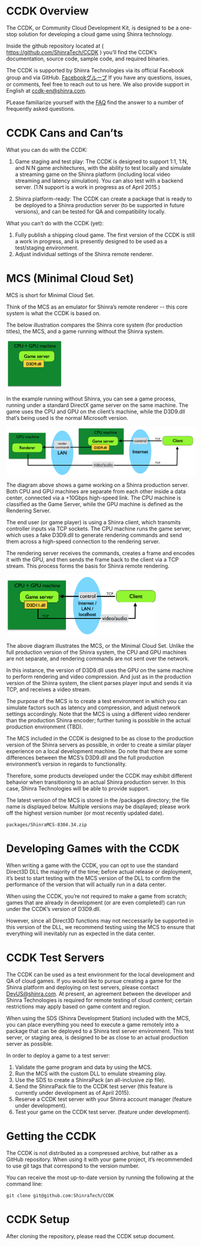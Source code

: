 # CCDK Overview
The CCDK, or Community Cloud Development Kit, is designed to be a one-stop solution for developing a cloud game using Shinra technology.

Inside the github repository located at ( <a href="https://github.com/ShinraTech/CCDK">https://github.com/ShinraTech/CCDK</a> ) you’ll find the CCDK’s documentation, source code, sample code, and required binaries.

The CCDK is supported by Shinra Technologies via its official Facebook group and via GitHub. <a href="https://www.facebook.com/pages/Shinra-Community-CDK/1613401802228319">Facebookグループ</a> If you have any questions, issues, or comments, feel free to reach out to us here. We also provide support in English at <a href="mailto:ccdk-en@shinra.com">ccdk-en@shinra.com.</a> 

PLease familiarize yourself with the [FAQ](FAQ.en.md) find the answer to a number of frequently asked questions.


CCDK Cans and Can’ts
====
What you can do with the CCDK:


1. Game staging and test play: The CCDK is designed to support 1:1, 1:N, and N:N game architectures, with the ability to test locally and simulate a streaming game on the Shinra platform (including local video streaming and latency simulation). You can also test with a backend server. (1:N support is a work in progress as of April 2015.)

2. Shinra platform-ready: The CCDK can create a package that is ready to be deployed to a Shinra production server (to be supported in future versions), and can be tested for QA and compatibility locally.



What you can’t do with the CCDK (yet):
1. Fully publish a shipping cloud game. The first version of the CCDK is still a work in progress, and is presently designed to be used as a test/staging environment. 
2. Adjust individual settings of the Shinra remote renderer.


MCS  (Minimal Cloud Set)
====
MCS is short for Minimal Cloud Set.

Think of the MCS as an emulator for Shinra’s remote renderer -- this core system is what the CCDK is based on. 

The below illustration compares the Shinra core system (for production titles), the MCS, and a game running without the Shinra system.

<img src="without_shinra.png" width=150>



In the example running without Shinra, you can see a game process, running under a standard DirectX game server on the same machine. The game uses the CPU and GPU on the client’s machine, while the D3D9.dll that’s being used is the normal Microsoft version.


![CoreSystem](images/coresystem.png)

The diagram above shows a game working on a Shinra production server.
Both CPU and GPU machines are separate from each other inside a data center, connected via a +10Gbps high-speed link. The CPU machine is classified as the Game Server, while the GPU machine is defined as the Rendering Server.

The end user (or game player) is using a Shinra client, which transmits controller inputs via TCP sockets. The CPU machine runs the game server, which uses a fake D3D9.dll to generate rendering commands and send them across a high-speed connection to the rendering server.

The rendering server receives the commands, creates a frame and encodes it with the GPU,  and then sends the frame back to the client via a TCP stream. This process forms the basis for Shinra remote rendering.

<img src="images/mcs.png" width=400px>

The above diagram illustrates the MCS, or the Minimal Cloud Set. Unlike the full production version of the Shinra system, the CPU and GPU machines are not separate, and rendering commands are not sent over the network.

In this instance, the version of D3D9.dll uses the GPU on the same machine to perform rendering and video compression. And just as in the production version of the Shinra system, the client parses player input and sends it via TCP, and receives a video stream.

The purpose of the MCS is to create a test environment in which you can simulate factors such as latency and compression, and adjust network settings accordingly. Note that the MCS is using a different video renderer than the production Shinra encoder; further tuning is possible in the actual production environment (TBD).

The MCS included in the CCDK is designed to be as close to the production version of the Shinra servers as possible, in order to create a similar player experience on a local development machine. Do note that there are some differences between the MCS’s D3D9.dll and the full production environment’s version in regards to functionality.

Therefore, some products developed under the CCDK may exhibit different behavior when transitioning to an actual Shinra production server. In this case, Shinra Technologies will be able to provide support.

The latest version of the MCS is stored in the /packages directory; the file name is displayed below. Multiple versions may be displayed; please work off the highest version number (or most recently updated date).

```
packages/ShinraMCS-8304.34.zip
```


Developing Games with the CCDK
====

When writing a game with the CCDK, you can opt to use the standard Direct3D DLL the majority of the time; before actual release or deployment, it’s best to start testing with the MCS version of the DLL to confirm the performance of the version that will actually run in a data center.

When using the CCDK, you’re not required to make a game from scratch; games that are already in development (or are even completed!) can run under the CCDK’s version of D3D9.dll.

However, since all Direct3D functions may not neccessarily be supported in this version of the DLL, we recommend testing using the MCS to ensure that everything will inevitably run as expected in the data center.


CCDK Test Servers
====
The CCDK can be used as a test environment for the local development and QA of cloud games. If you would like to pursue creating a game for the Shinra platform and deploying on test servers, please contact DevUS@shinra.com. At present, an agreement between the developer and Shinra Technologies is required for remote testing of cloud content; certain restrictions may apply based on game content and region. 

When using the SDS (Shinra Development Station) included with the MCS, you can place everything you need to execute a game remotely into a package that can be deployed to a Shinra test server environment. This test server, or staging area, is designed to be as close to an actual production server as possible.

In order to deploy a game to a test server:

1. Validate the game program and data by using the MCS.
2. Run the MCS with the custom DLL to emulate streaming play.
3. Use the SDS to create a ShinraPack (an all-inclusive zip file).
4. Send the ShinraPack file to the CCDK test server (this feature is currently under development as of April 2015).
5. Reserve a CCDK test server with your Shinra account manager (feature under development).
6. Test your game on the CCDK test server. (feature under development).


Getting the CCDK
====

The CCDK is not distributed as a compressed archive, but rather as a GitHub repository. When using it with your game project, it’s recommended to use git tags that correspond to the version number. 

You can receive the most up-to-date version by running the following at the command line:

```
git clone git@github.com:ShinraTech/CCDK
```

CCDK Setup
===
After cloning the repository, please read the CCDK setup document.